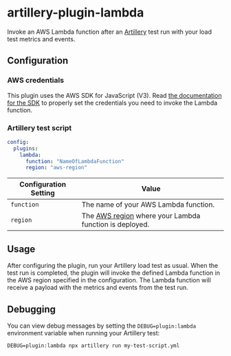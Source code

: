 # artillery-plugin-lambda

Invoke an AWS Lambda function after an [Artillery](https://artillery.io/) test run with your load test metrics and events.

## Configuration

### AWS credentials

This plugin uses the AWS SDK for JavaScript (V3). Read [the documentation for the SDK](https://docs.aws.amazon.com/sdk-for-javascript/v3/developer-guide/setting-credentials-node.html) to properly set the credentials you need to invoke the Lambda function.

### Artillery test script

```yaml
config:
  plugins:
    lambda:
      function: "NameOfLambdaFunction"
      region: "aws-region"
```

| Configuration Setting | Value |
| --------------------- | ----- |
| `function`  | The name of your AWS Lambda function. |
| `region`  | The [AWS region](https://docs.aws.amazon.com/general/latest/gr/lambda-service.html) where your Lambda function is deployed.  |

## Usage

After configuring the plugin, run your Artillery load test as usual. When the test run is completed, the plugin will invoke the defined Lambda function in the AWS region specified in the configuration. The Lambda function will receive a payload with the metrics and events from the test run.

## Debugging

You can view debug messages by setting the `DEBUG=plugin:lambda` environment variable when running your Artillery test:

```shell
DEBUG=plugin:lambda npx artillery run my-test-script.yml
```
